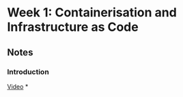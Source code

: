 # Week 1: Containerisation and Infrastructure as Code
## Notes

### Introduction
[Video](https://www.youtube.com/watch?v=-zpVha7bw5A)
* 
